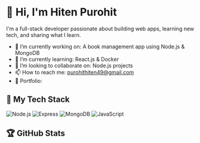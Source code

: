 # 👋 Hi, I'm Hiten Purohit

I'm a full-stack developer passionate about building web apps, learning new tech, and sharing what I learn.

- 🔭 I’m currently working on: A book management app using Node.js & MongoDB
- 🌱 I’m currently learning: React.js & Docker
- 👯 I’m looking to collaborate on: Node.js projects
- 📫 How to reach me: purohithiten49@gmail.com
- 💼 Portfolio: 

## 🧰 My Tech Stack
![Node.js](https://img.shields.io/badge/Node.js-339933?style=for-the-badge&logo=nodedotjs)
![Express](https://img.shields.io/badge/Express.js-000000?style=for-the-badge&logo=express)
![MongoDB](https://img.shields.io/badge/MongoDB-4EA94B?style=for-the-badge&logo=mongodb)
![JavaScript](https://img.shields.io/badge/JavaScript-F7DF1E?style=for-the-badge&logo=javascript)

## 🏆 GitHub Stats


